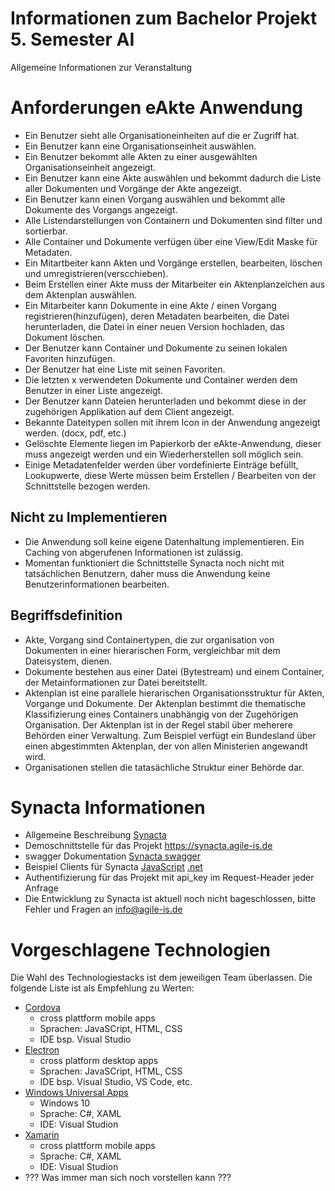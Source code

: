 # Informationen zum Bachelor Projekt 5. Semester AI 
Allgemeine Informationen zur Veranstaltung

# Anforderungen eAkte Anwendung

- Ein Benutzer sieht alle Organisationeinheiten auf die er Zugriff hat.
- Ein Benutzer kann eine Organisationseinheit auswählen.
- Ein Benutzer bekommt alle Akten zu einer ausgewählten Organisationseinheit angezeigt. 
- Ein Benutzer kann eine Akte auswählen und bekommt dadurch die Liste aller Dokumenten und Vorgänge der Akte angezeigt.
- Ein Benutzer kann einen Vorgang auswählen und bekommt alle Dokumente des Vorgangs angezeigt.
- Alle Listendarstellungen von Containern und Dokumenten sind filter und sortierbar.
- Alle Container und Dokumente verfügen über eine View/Edit Maske für Metadaten.
- Ein Mitartbeiter kann Akten und Vorgänge erstellen, bearbeiten, löschen und umregistrieren(verscchieben).
- Beim Erstellen einer Akte muss der Mitarbeiter ein Aktenplanzeichen aus dem Aktenplan auswählen.
- Ein Mitarbeiter kann Dokumente in eine Akte / einen Vorgang registrieren(hinzufügen), deren Metadaten bearbeiten, 
die Datei herunterladen, die Datei in einer neuen Version hochladen, das Dokument löschen.
- Der Benutzer kann Container und Dokumente zu seinen lokalen Favoriten hinzufügen.
- Der Benutzer hat eine Liste mit seinen Favoriten.
- Die letzten x verwendeten Dokumente und Container werden dem Benutzer in einer Liste angezeigt.
- Der Benutzer kann Dateien herunterladen und bekommt diese in der zugehörigen Applikation auf dem Client angezeigt.
- Bekannte Dateitypen sollen mit ihrem Icon in der Anwendung angezeigt werden. (docx, pdf, etc.)
- Gelöschte Elemente liegen im Papierkorb der eAkte-Anwendung, dieser muss angezeigt werden und ein Wiederherstellen soll möglich sein.
- Einige Metadatenfelder werden über vordefinierte Einträge befüllt, Lookupwerte, diese Werte müssen beim Erstellen / Bearbeiten von der Schnittstelle bezogen werden. 

## Nicht zu Implementieren
- Die Anwendung soll keine eigene Datenhaltung implementieren. Ein Caching von abgerufenen Informationen ist zulässig.
- Momentan funktioniert die Schnittstelle Synacta noch nicht mit tatsächlichen Benutzern, daher muss die Anwendung keine Benutzerinformationen bearbeiten.  


## Begriffsdefinition
- Akte, Vorgang sind Containertypen, die zur organisation von Dokumenten in einer hierarischen Form, vergleichbar mit dem Dateisystem, dienen. 
- Dokumente bestehen aus einer Datei (Bytestream) und einem Container, der Metainformationen zur Datei bereitstellt.
- Aktenplan ist eine parallele hierarischen Organisationsstruktur für Akten, Vorgange und Dokumente. Der Aktenplan bestimmt die thematische 
Klassifizierung eines Containers unabhängig von der Zugehörigen Organisation. Der Aktenplan ist in der Regel stabil über meherere Behörden einer 
Verwaltung. Zum Beispiel verfügt ein Bundesland über einen abgestimmten Aktenplan, der von allen Ministerien angewandt wird.
- Organisationen stellen die tatasächliche Struktur einer Behörde dar. 

# Synacta Informationen
- Allgemeine Beschreibung [Synacta](http://www.synacta.de)
- Demoschnittstelle für das Projekt https://synacta.agile-is.de
- swagger Dokumentation [Synacta swagger](https://synacta.agile-is.de/_api/)
- Beispiel Clients für Synacta [JavaScript](https://github.com/AgileIS/Synacta-JSClient)  [.net](https://github.com/AgileIS/Synacta-CSharpClient) 
- Authentifizierung für das Projekt mit api_key im Request-Header jeder Anfrage
- Die Entwicklung zu Synacta ist aktuell noch nicht bageschlossen, bitte Fehler und Fragen an info@agile-is.de 

# Vorgeschlagene Technologien
Die Wahl des Technologiestacks ist dem jeweiligen Team überlassen. Die folgende Liste ist als Empfehlung zu Werten:
- [Cordova](https://cordova.apache.org/) 
  - cross plattform mobile apps 
  - Sprachen: JavaSCript, HTML, CSS
  - IDE bsp. Visual Studio
- [Electron](http://electron.atom.io/) 
  - cross platform desktop apps
  - Sprachen: JavaSCript, HTML, CSS
  - IDE bsp. Visual Studio, VS Code, etc.
- [Windows Universal Apps](https://developer.microsoft.com/de-de/windows/getstarted)
  - Windows 10
  - Sprache: C#, XAML
  - IDE: Visual Studion
- [Xamarin](https://www.xamarin.com/)
  - cross plattform mobile apps 
  - Sprache: C#, XAML
  - IDE: Visual Studion
- ??? Was immer man sich noch vorstellen kann ???

